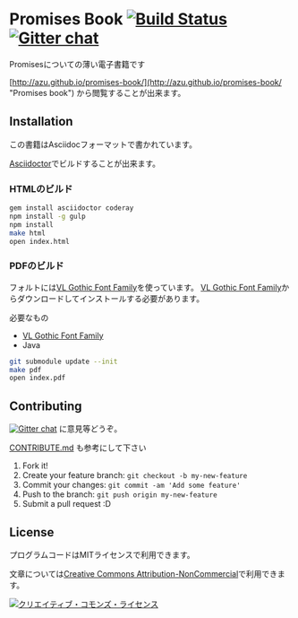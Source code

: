 # Promises Book [![Build Status](https://travis-ci.org/azu/promises-book.png)](https://travis-ci.org/azu/promises-book) [![Gitter chat](https://badges.gitter.im/azu/promises-book.png)](https://gitter.im/azu/promises-book)

Promisesについての薄い電子書籍です

[http://azu.github.io/promises-book/](http://azu.github.io/promises-book/ "Promises book") から閲覧することが出来ます。

## Installation

この書籍はAsciidocフォーマットで書かれています。

[Asciidoctor](http://asciidoctor.org/ "Asciidoctor")でビルドすることが出来ます。

### HTMLのビルド

``` sh
gem install asciidoctor coderay
npm install -g gulp
npm install
make html
open index.html
```

### PDFのビルド

フォルトには[VL Gothic Font Family](http://vlgothic.dicey.org/ "VL Gothic Font Family")を使っています。
[VL Gothic Font Family](http://vlgothic.dicey.org/download.html "VL Gothic Font Family")からダウンロードしてインストールする必要があります。

必要なもの

* [VL Gothic Font Family](http://vlgothic.dicey.org/ "VL Gothic Font Family")
* Java

``` sh
git submodule update --init
make pdf
open index.pdf
```

## Contributing

[![Gitter chat](https://badges.gitter.im/azu/promises-book.png)](https://gitter.im/azu/promises-book) に意見等どうぞ。

[CONTRIBUTE.md](CONTRIBUTE.md "CONTRIBUTE.md") も参考にして下さい

1. Fork it!
2. Create your feature branch: `git checkout -b my-new-feature`
3. Commit your changes: `git commit -am 'Add some feature'`
4. Push to the branch: `git push origin my-new-feature`
5. Submit a pull request :D

## License

プログラムコードはMITライセンスで利用できます。

文章については<a rel="license" href="http://creativecommons.org/licenses/by-nc/4.0/">Creative Commons Attribution-NonCommercial</a>で利用できます。

<a rel="license" href="http://creativecommons.org/licenses/by-nc/4.0/"><img alt="クリエイティブ・コモンズ・ライセンス" style="border-width:0" src="http://i.creativecommons.org/l/by-nc/4.0/88x31.png" /></a>